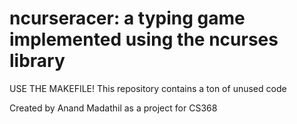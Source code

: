 # ncurseracer: a typing game implemented using the ncurses library
USE THE MAKEFILE! This repository contains a ton of unused code

Created by Anand Madathil as a project for CS368
